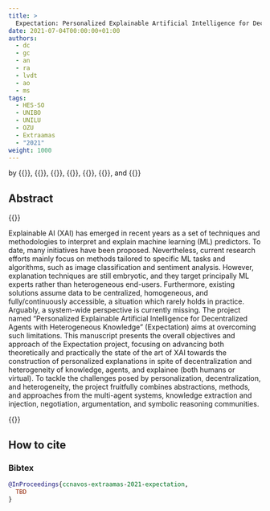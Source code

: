 ```yaml
---
title: >
  Expectation: Personalized Explainable Artificial Intelligence for Decentralized Agents with Heterogeneous Knowledge
date: 2021-07-04T00:00:00+01:00
authors:
  - dc
  - gc
  - an
  - ra
  - lvdt
  - ao
  - ms
tags:
  - HES-SO
  - UNIBO
  - UNILU
  - OZU
  - Extraamas
  - "2021"
weight: 1000
---
```


by {{<dc>}}, {{<gc>}}, {{<an>}}, {{<ra>}}, {{<lvdt>}}, {{<ao>}}, and {{<ms>}}

## Abstract 

{{<justified>}}


Explainable AI (XAI) has emerged in recent years as a set of techniques and methodologies to interpret and explain machine learning (ML) predictors. 
To date, many initiatives have been proposed. 
Nevertheless, current research efforts mainly focus on methods tailored to specific ML tasks and algorithms, such as image classification and sentiment analysis. 
However, explanation techniques are still embryotic, and they target principally ML experts rather than heterogeneous end-users. 
Furthermore, existing solutions assume data to be centralized, homogeneous, and fully/continuously accessible, a situation which rarely holds in practice. 
Arguably, a system-wide perspective is currently missing. 
The project named “Personalized Explainable Artificial Intelligence for Decentralized Agents with Heterogeneous Knowledge” (Expectation) aims at overcoming such limitations. 
This manuscript presents the overall objectives and approach of the Expectation project, focusing on advancing both theoretically and practically the state of the art of XAI towards the construction of personalized explanations in spite of decentralization and heterogeneity of knowledge, agents, and explainee (both humans or virtual). 
To tackle the challenges posed by personalization, decentralization, and heterogeneity, the project fruitfully combines abstractions, methods, and approaches from the multi-agent systems, knowledge extraction and injection, negotiation, argumentation, and symbolic reasoning communities.

{{</justified>}}

## How to cite

### Bibtex

```bibtex
@InProceedings{ccnavos-extraamas-2021-expectation,
  TBD
}
```